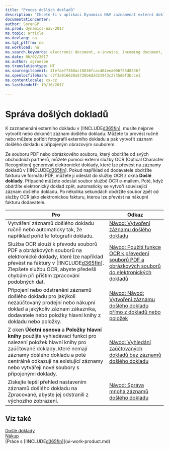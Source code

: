 ```yaml
---
title: "Proces došlých dokladů"
description: "Chcete-li v aplikaci Dynamics NAV zaznamenat externí doklad, jako je PDF, musíte nejprve vytvořit nebo dokončit záznam došlého dokladu."
documentationcenter: 
author: SorenGP
ms.prod: dynamics-nav-2017
ms.topic: article
ms.devlang: na
ms.tgt_pltfrm: na
ms.workload: na
ms.search.keywords: electronic document, e-invoice, incoming document, OCR, ecommerce, document exchange, import invoice
ms.date: 06/02/2017
ms.author: sgroespe
ms.translationtype: HT
ms.sourcegitcommit: 4fefaef7380ac10836fcac404eea006f55d8556f
ms.openlocfilehash: c7f3a016628a5726b6d2d21943c2735d0f3bcce1
ms.contentlocale: cs-cz
ms.lasthandoff: 10/16/2017

---
```

# <a name="processing-incoming-documents"></a>Správa došlých dokladů
K zaznamenání externího dokladu v [!INCLUDE[d365fin](includes/d365fin_md.md)], musíte nejprve vytvořit nebo dokončit záznam došlého dokladu. Můžete to provést ručně nebo můžete pořídit fotografii externího dokladu a pak vytvořit záznam došlého dokladu s připojeným obrazovým souborem.

Ze souboru PDF nebo obrázkového souboru, který obdržíte od svých obchodních partnerů, můžete pomocí externí služby OCR (Optical Character Recognition) generovat elektronické doklady, které lze převést na záznamy dokladů v [!INCLUDE[d365fin](includes/d365fin_md.md)]. Pokud například od dodavatele obdržíte fakturu ve formátu PDF, můžete ji odeslat do služby OCR z okna **Došlé doklady**. Případně můžete odeslat soubor službě OCR e-mailem. Poté, když obdržíte elektronický doklad zpět, automaticky se vytvoří související záznam došlého dokladu. Po několika sekundách obdržíte soubor zpět od služby OCR jako elektronickou fakturu, kterou lze převést na nákupní fakturu dodavatele.

| Pro | Odkaz |
| --- | --- |
| Vytváření záznamů došlého dokladu ručně nebo automaticky tak, že například pořídíte fotografii dokladu. |[Návod: Vytvoření záznamu došlého dokladu](across-how-create-income-document-records.md) |
| Služba OCR slouží k převodu souborů PDF a obrázkových souborů na elektronické doklady, které lze například převést na faktury v [!INCLUDE[d365fin](includes/d365fin_md.md)]. Zlepšete službu OCR, abyste předešli chybám při příštím zpracování podobných dat. |[Návod: Použití funkce OCR k převedení souborů PDF a obrázkových souborů do elektronických dokladů](across-how-use-ocr-pdf-images-files.md) |
| Připojení nebo odstranění záznamů došlého dokladu pro jakýkoli nezaúčtovaný prodejní nebo nákupní doklad a jakýkoliv záznam zákazníka, dodavatele nebo položky hlavní knihy z dokladu nebo položky. |[Návod: Návod: Vytvoření záznamu došlého dokladu přímo z dokladů nebo položek](across-how-connect-disconnect-income-document-records.md) |
| Z oken **Účetní osnova** a **Položky hlavní knihy** použijte vyhledávací funkci pro nalezení položek hlavní knihy pro zaúčtované doklady, které nemají záznamy došlého dokladu a poté centrálně odkazují na existující záznamy nebo vytvářejí nové soubory s připojenými doklady. |[Návod: Vyhledání zaúčtovaných dokladů bez záznamů došlého dokladu](across-how-find-posted-documents-without-income-document-records.md) |
| Získejte lepší přehled nastavením záznamů došlého dokladu na Zpracované, abyste jej odstranili z výchozího zobrazení. |[Návod: Správa mnoha záznamů došlého dokladu](across-how-manage-many-income-document-records.md) |

## <a name="see-also"></a>Viz také
[Došlé doklady](across-income-documents.md)  
[Nákup](purchasing-manage-purchasing.md)  
[Práce s [!INCLUDE[d365fin](includes/d365fin_md.md)]](ui-work-product.md)

